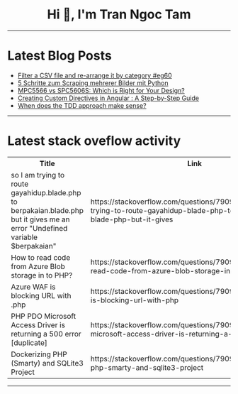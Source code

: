 <h1 align="center">Hi 👋, I'm Tran Ngoc Tam</h1>

---

# Latest Blog Posts 
<!-- BLOG-POST-LIST:START -->
- [Filter a CSV file and re-arrange it by category #eg60](https://dev.to/esproc_spl/filter-a-csv-file-and-re-arrange-it-by-category-eg60-13l9)
- [5 Schritte zum Scraping mehrerer Bilder mit Python](https://dev.to/hanna_fischer_69a29e3a4c4/5-schritte-zum-scraping-mehrerer-bilder-mit-python-43nn)
- [MPC5566 vs SPC5606S: Which is Right for Your Design?](https://dev.to/xecor/mpc5566-vs-spc5606s-which-is-right-for-your-design-30g9)
- [Creating Custom Directives in Angular : A Step-by-Step Guide](https://dev.to/manthanank/creating-custom-directives-in-angular-a-step-by-step-guide-5bel)
- [When does the TDD approach make sense?](https://dev.to/lukapeharda/when-does-the-tdd-approach-make-sense-439j)
<!-- BLOG-POST-LIST:END -->

---

# Latest stack oveflow activity
<table>
  <tr><th>Title</th><th>Link</th></tr>
  <!-- STACKOVERFLOW:START --><tr><td>so I am trying to route gayahidup.blade.php to berpakaian.blade.php but it gives me an error &quot;Undefined variable $berpakaian&quot;</td><td>https://stackoverflow.com/questions/79096888/so-i-am-trying-to-route-gayahidup-blade-php-to-berpakaian-blade-php-but-it-gives</td></tr><tr><td>How to read code from Azure Blob storage in to PHP?</td><td>https://stackoverflow.com/questions/79096850/how-to-read-code-from-azure-blob-storage-in-to-php</td></tr><tr><td>Azure WAF is blocking URL with .php</td><td>https://stackoverflow.com/questions/79096825/azure-waf-is-blocking-url-with-php</td></tr><tr><td>PHP PDO Microsoft Access Driver is returning a 500 error [duplicate]</td><td>https://stackoverflow.com/questions/79096700/php-pdo-microsoft-access-driver-is-returning-a-500-error</td></tr><tr><td>Dockerizing PHP &lpar;Smarty&rpar; and SQLite3 Project</td><td>https://stackoverflow.com/questions/79096546/dockerizing-php-smarty-and-sqlite3-project</td></tr><!-- STACKOVERFLOW:END -->
</table>

---


